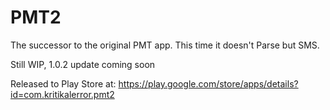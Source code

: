 # PMT2
The successor to the original PMT app. This time it doesn't Parse but SMS.

Still WIP, 1.0.2 update coming soon

Released to Play Store at: https://play.google.com/store/apps/details?id=com.kritikalerror.pmt2


